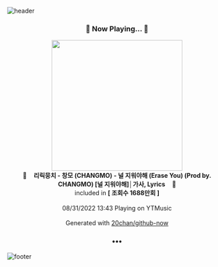 ![header](https://capsule-render.vercel.app/api?type=wave&height=170&section=header&text=Hi.%20I'm%20SHIFT&fontColor=090707&fontAlignX=45&fontAlignY=65&fontSize=100)

<h3 align="center">🎵 Now Playing... 🎵</h3>
<p align="center">
  <a href="https://music.youtube.com/watch?v=i7muqI90138">
    <img width="300" src="https://i.ytimg.com/vi/i7muqI90138/sddefault.jpg?sqp=-oaymwEWCJADEOEBIAQqCghqEJQEGHgg6AJIWg&rs">
  </a>
  <br>
  🎵&nbsp&nbsp&nbsp <b>리릭뭉치 - 창모 (CHANGMO) - 널 지워야해 (Erase You) (Prod by. CHANGMO) [널 지워야해]│가사, Lyrics</b> &nbsp&nbsp&nbsp🎵
  <br>
  included in <b>[ 조회수 1688만회 ]</b>
  
  <br />
  <br />
  08/31/2022 13:43 Playing on YTMusic
  <br />
  <br />
  Generated with <a href="https://github.com/20chan/github-now">20chan/github-now</a>
</p>

<h3 align="center">•••</h3>

![footer](https://capsule-render.vercel.app/api?type=wave&height=150&section=footer)
